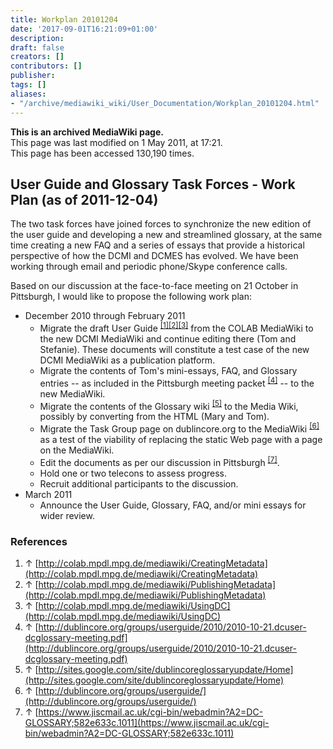 ```yaml
---
title: Workplan 20101204
date: '2017-09-01T16:21:09+01:00'
description: 
draft: false
creators: []
contributors: []
publisher: 
tags: []
aliases:
- "/archive/mediawiki_wiki/User_Documentation/Workplan_20101204.html"
---
```


 **This is an archived MediaWiki page.**  
This page was last modified on 1 May 2011, at 17:21.  
This page has been accessed 130,190 times.

## User Guide and Glossary Task Forces - Work Plan (as of 2011-12-04) 

The two task forces have joined forces to synchronize the new edition of the user guide and developing a new and streamlined glossary, at the same time creating a new FAQ and a series of essays that provide a historical perspective of how the DCMI and DCMES has evolved. We have been working through email and periodic phone/Skype conference calls.

Based on our discussion at the face-to-face meeting on 21 October in Pittsburgh, I would like to propose the following work plan:

- December 2010 through February 2011
  - Migrate the draft User Guide <sup id="cite_ref-0" class="reference"><a href="#cite_note-0">[1]</a></sup><sup id="cite_ref-1" class="reference"><a href="#cite_note-1">[2]</a></sup><sup id="cite_ref-2" class="reference"><a href="#cite_note-2">[3]</a></sup> from the COLAB MediaWiki to the new DCMI MediaWiki and continue editing there (Tom and Stefanie). These documents will constitute a test case of the new DCMI MediaWiki as a publication platform.
  - Migrate the contents of Tom's mini-essays, FAQ, and Glossary entries -- as included in the Pittsburgh meeting packet <sup id="cite_ref-3" class="reference"><a href="#cite_note-3">[4]</a></sup> -- to the new MediaWiki.
  - Migrate the contents of the Glossary wiki <sup id="cite_ref-4" class="reference"><a href="#cite_note-4">[5]</a></sup> to the Media Wiki, possibly by converting from the HTML (Mary and Tom). 
  - Migrate the Task Group page on dublincore.org to the MediaWiki <sup id="cite_ref-5" class="reference"><a href="#cite_note-5">[6]</a></sup> as a test of the viability of replacing the static Web page with a page on the MediaWiki.
  - Edit the documents as per our discussion in Pittsburgh <sup id="cite_ref-6" class="reference"><a href="#cite_note-6">[7]</a></sup>.
  - Hold one or two telecons to assess progress.
  - Recruit additional participants to the discussion.
- March 2011
  - Announce the User Guide, Glossary, FAQ, and/or mini essays for wider review.

### References 

1. ↑ [http://colab.mpdl.mpg.de/mediawiki/CreatingMetadata](http://colab.mpdl.mpg.de/mediawiki/CreatingMetadata)
2. ↑ [http://colab.mpdl.mpg.de/mediawiki/PublishingMetadata](http://colab.mpdl.mpg.de/mediawiki/PublishingMetadata)
3. ↑ [http://colab.mpdl.mpg.de/mediawiki/UsingDC](http://colab.mpdl.mpg.de/mediawiki/UsingDC)
4. ↑ [http://dublincore.org/groups/userguide/2010/2010-10-21.dcuser-dcglossary-meeting.pdf](http://dublincore.org/groups/userguide/2010/2010-10-21.dcuser-dcglossary-meeting.pdf)
5. ↑ [http://sites.google.com/site/dublincoreglossaryupdate/Home](http://sites.google.com/site/dublincoreglossaryupdate/Home)
6. ↑ [http://dublincore.org/groups/userguide/](http://dublincore.org/groups/userguide/)
7. ↑ [https://www.jiscmail.ac.uk/cgi-bin/webadmin?A2=DC-GLOSSARY;582e633c.1011](https://www.jiscmail.ac.uk/cgi-bin/webadmin?A2=DC-GLOSSARY;582e633c.1011)

